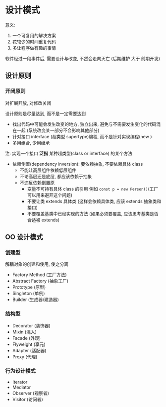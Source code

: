 # 设计模式

意义:

1. 一个可复用的解决方案
2. 花较少的时间重复代码
3. 多让程序做有趣的事情

软件经过一段事件后, 需要设计与改变, 不然会走向灭亡 (后期维护 大于 前期开发)

## 设计原则

### 开闭原则

对扩展开放, 对修改关闭

设计原则是尽量达到, 而不是一定需要达到

- 找出代码中可能会发生改变的地方, 独立出来, 避免与不需要发生变化的代码混在一起 (系统改变某一部分不会影响其他部分)
- 针对接口 interface (超类型 supertype)编程, 而不是针对实现编程(new )
- 多用组合, 少用继承

注: 实现一个接口 **泛指** 某种超类型(class or interface) 的某个方法

- 依赖倒置(dependency inversion): 要依赖抽象, 不要依赖具体 class
    -  不能让高层组件依赖低层组件
    -  不论高层还是底层, 都应该依赖于抽象
    -  不违反依赖倒置原
        + 变量不可持有具体 class 的引用 例如 `const p = new Person()`(工厂可以用来避开这个问题)
        + 不要让类 extends 具体类 (这样会依赖具体类, 应该 extends 抽象类和接口)
        + 不要覆盖基类中已经实现的方法 (如果必须要覆盖, 应该思考基类是否合适被 extends)


## OO 设计模式

### 创建型

解耦对象的创建和使用, 使之分离 

- Factory Method (工厂方法)
- Abstract Factory (抽象工厂)
- Prototype (原型)
- Singleton (单例)
- Builder (生成器/建造器)

### 结构型

- Decorator (装饰器)
- Mixin (混入)
- Facade (外观)
- Flyweight (享元)
- Adapter (适配器)
- Proxy (代理)

### 行为设计模式

- Iterator
- Mediator
- Observer (观察者)
- Visitor (访问者)
